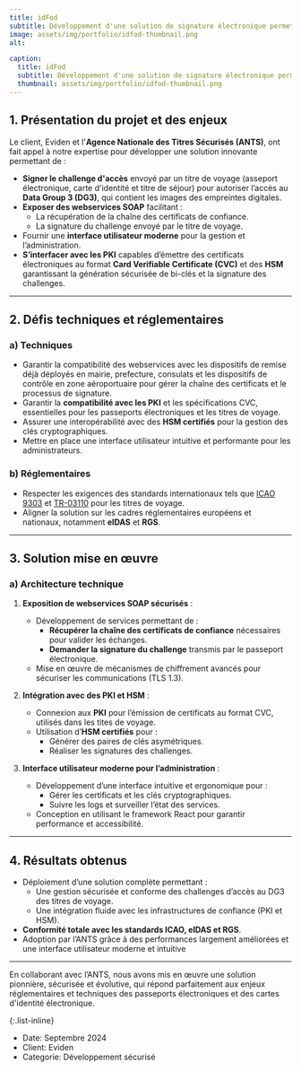 ```yaml
---
title: idFod
subtitle: Développement d'une solution de signature électronique permettant l'accès aux empreintes digitales contenues dans les passeports électroniques et les CNIe
image: assets/img/portfolio/idfod-thumbnail.png
alt:

caption:
  title: idFod
  subtitle: Développement d'une solution de signature électronique permettant l'accès aux empreintes digitales contenues dans les passeports électroniques et les CNIe
  thumbnail: assets/img/portfolio/idfod-thumbnail.png
---
```


## 1. Présentation du projet et des enjeux

Le client, Eviden et l'**Agence Nationale des Titres Sécurisés (ANTS)**, ont fait appel à notre expertise pour développer une solution innovante permettant de :

- **Signer le challenge d'accès** envoyé par un titre de voyage (asseport électronique, carte d'identité et titre de séjour) pour autoriser l’accès au **Data Group 3 (DG3)**, qui contient les images des empreintes digitales.
- **Exposer des webservices SOAP** facilitant :
  - La récupération de la chaîne des certificats de confiance.
  - La signature du challenge envoyé par le titre de voyage.
- Fournir une **interface utilisateur moderne** pour la gestion et l’administration.
- **S’interfacer avec les PKI** capables d’émettre des certificats électroniques au format **Card Verifiable Certificate (CVC)** et des **HSM** garantissant la génération sécurisée de bi-clés et la signature des challenges.

---

## 2. Défis techniques et réglementaires

### a) Techniques

- Garantir la compatibilité des webservices avec les dispositifs de remise déjà déployés en mairie, prefecture, consulats et les dispositifs de contrôle en zone aéroportuaire pour gérer la chaîne des certificats et le processus de signature.
- Garantir la **compatibilité avec les PKI** et les spécifications CVC, essentielles pour les passeports électroniques et les titres de voyage.
- Assurer une interopérabilité avec des **HSM certifiés** pour la gestion des clés cryptographiques.
- Mettre en place une interface utilisateur intuitive et performante pour les administrateurs.

### b) Réglementaires

- Respecter les exigences des standards internationaux tels que [ICAO 9303](https://www.icao.int/publications/pages/publication.aspx?docnum=9303) et [TR-03110](https://www.bsi.bund.de/EN/Themen/Unternehmen-und-Organisationen/Standards-und-Zertifizierung/Technische-Richtlinien/TR-nach-Thema-sortiert/tr03110/TR-03110_node.html) pour les titres de voyage.
- Aligner la solution sur les cadres réglementaires européens et nationaux, notamment **eIDAS** et **RGS**.

---

## 3. Solution mise en œuvre

### a) Architecture technique

1. **Exposition de webservices SOAP sécurisés** :

   - Développement de services permettant de :
     - **Récupérer la chaîne des certificats de confiance** nécessaires pour valider les échanges.
     - **Demander la signature du challenge** transmis par le passeport électronique.
   - Mise en œuvre de mécanismes de chiffrement avancés pour sécuriser les communications (TLS 1.3).

2. **Intégration avec des PKI et HSM** :

   - Connexion aux **PKI** pour l’émission de certificats au format CVC, utilisés dans les tites de voyage.
   - Utilisation d’**HSM certifiés** pour :
     - Générer des paires de clés asymétriques.
     - Réaliser les signatures des challenges.

3. **Interface utilisateur moderne pour l’administration** :
   - Développement d’une interface intuitive et ergonomique pour :
     - Gérer les certificats et les clés cryptographiques.
     - Suivre les logs et surveiller l’état des services.
   - Conception en utilisant le framework React pour garantir performance et accessibilité.

---

## 4. Résultats obtenus

- Déploiement d’une solution complète permettant :
  - Une gestion sécurisée et conforme des challenges d’accès au DG3 des titres de voyage.
  - Une intégration fluide avec les infrastructures de confiance (PKI et HSM).
- **Conformité totale avec les standards ICAO, eIDAS et RGS**.
- Adoption par l’ANTS grâce à des performances largement améliorées et une interface utilisateur moderne et intuitive

---

En collaborant avec l’ANTS, nous avons mis en œuvre une solution pionnière, sécurisée et évolutive, qui répond parfaitement aux enjeux réglementaires et techniques des passeports électroniques et des cartes d'identité électronique.

{:.list-inline}

- Date: Septembre 2024
- Client: Eviden
- Categorie: Développement sécurisé
